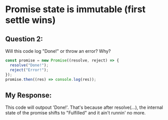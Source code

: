 # Promise state is immutable (first settle wins)

## Question 2:

Will this code log "Done!" or throw an error? Why?

```js
const promise = new Promise((resolve, reject) => {
  resolve("Done!");
  reject("Error!");
});
promise.then((res) => console.log(res));
```

## My Response:

This code will outpout 'Done!'. That's because after resolve(...), the internal state of the promise shifts to "Fulfilled" and it ain't runnin' no more.

